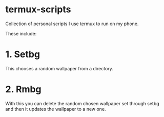 # termux-scripts
Collection of personal scripts I use termux to run on my phone.

These include:
# 1. Setbg
This chooses a random wallpaper from a directory.
# 2. Rmbg
With this you can delete the random chosen wallpaper set through setbg and then it updates the wallpaper to a new one.
